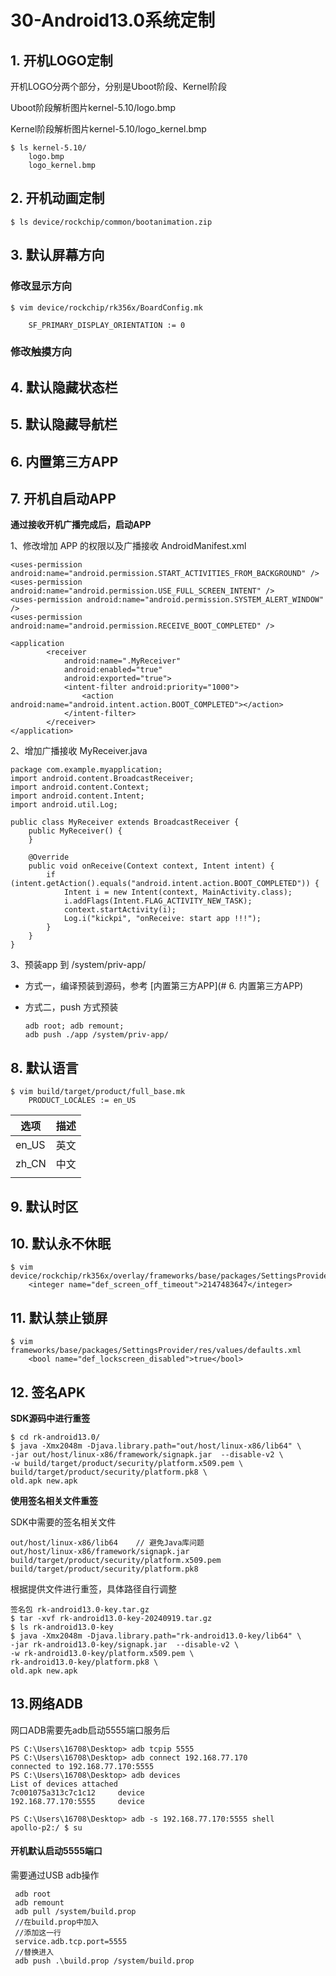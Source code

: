 # 30-Android13.0系统定制





## 1. 开机LOGO定制

开机LOGO分两个部分，分别是Uboot阶段、Kernel阶段

Uboot阶段解析图片kernel-5.10/logo.bmp

Kernel阶段解析图片kernel-5.10/logo_kernel.bmp

```
$ ls kernel-5.10/
	logo.bmp
	logo_kernel.bmp
```





## 2. 开机动画定制

```
$ ls device/rockchip/common/bootanimation.zip
```





## 3. 默认屏幕方向

### 修改显示方向

```
$ vim device/rockchip/rk356x/BoardConfig.mk

	SF_PRIMARY_DISPLAY_ORIENTATION := 0
```



### 修改触摸方向







## 4. 默认隐藏状态栏





## 5. 默认隐藏导航栏





## 6. 内置第三方APP





## 7. 开机自启动APP

**通过接收开机广播完成后，启动APP**

1、修改增加 APP 的权限以及广播接收  AndroidManifest.xml

```
<uses-permission android:name="android.permission.START_ACTIVITIES_FROM_BACKGROUND" />
<uses-permission android:name="android.permission.USE_FULL_SCREEN_INTENT" />
<uses-permission android:name="android.permission.SYSTEM_ALERT_WINDOW" />
<uses-permission android:name="android.permission.RECEIVE_BOOT_COMPLETED" />

<application
        <receiver
            android:name=".MyReceiver"
            android:enabled="true"
            android:exported="true">
            <intent-filter android:priority="1000">
                <action android:name="android.intent.action.BOOT_COMPLETED"></action>
            </intent-filter>
        </receiver>
</application>
```



2、增加广播接收 MyReceiver.java

```
package com.example.myapplication;
import android.content.BroadcastReceiver;
import android.content.Context;
import android.content.Intent;
import android.util.Log;

public class MyReceiver extends BroadcastReceiver {
    public MyReceiver() {
    }

    @Override
    public void onReceive(Context context, Intent intent) {
        if (intent.getAction().equals("android.intent.action.BOOT_COMPLETED")) {
            Intent i = new Intent(context, MainActivity.class);
            i.addFlags(Intent.FLAG_ACTIVITY_NEW_TASK);
            context.startActivity(i);
            Log.i("kickpi", "onReceive: start app !!!");
        }
    }
}
```



3、预装app 到 /system/priv-app/

* 方式一，编译预装到源码，参考 [内置第三方APP](# 6. 内置第三方APP)

* 方式二，push 方式预装

  ```
  adb root; adb remount;
  adb push ./app /system/priv-app/
  ```

  



## 8. 默认语言

```
$ vim build/target/product/full_base.mk
	PRODUCT_LOCALES := en_US
```



| 选项  | 描述 |
| ----- | ---- |
| en_US | 英文 |
| zh_CN | 中文 |
|       |      |



## 9. 默认时区





## 10. 默认永不休眠

```
$ vim device/rockchip/rk356x/overlay/frameworks/base/packages/SettingsProvider/res/values/defaults.xml
	<integer name="def_screen_off_timeout">2147483647</integer>
```



## 11. 默认禁止锁屏

```
$ vim frameworks/base/packages/SettingsProvider/res/values/defaults.xml
	<bool name="def_lockscreen_disabled">true</bool>
```



## 12. 签名APK



**SDK源码中进行重签**

```shell
$ cd rk-android13.0/
$ java -Xmx2048m -Djava.library.path="out/host/linux-x86/lib64" \
-jar out/host/linux-x86/framework/signapk.jar  --disable-v2 \
-w build/target/product/security/platform.x509.pem \
build/target/product/security/platform.pk8 \
old.apk new.apk
```



**使用签名相关文件重签**

SDK中需要的签名相关文件

```
out/host/linux-x86/lib64	// 避免Java库问题
out/host/linux-x86/framework/signapk.jar
build/target/product/security/platform.x509.pem
build/target/product/security/platform.pk8
```



根据提供文件进行重签，具体路径自行调整

```shell
签名包 rk-android13.0-key.tar.gz
$ tar -xvf rk-android13.0-key-20240919.tar.gz
$ ls rk-android13.0-key
$ java -Xmx2048m -Djava.library.path="rk-android13.0-key/lib64" \
-jar rk-android13.0-key/signapk.jar  --disable-v2 \
-w rk-android13.0-key/platform.x509.pem \
rk-android13.0-key/platform.pk8 \
old.apk new.apk
```



## 13.网络ADB

网口ADB需要先adb启动5555端口服务后

```
PS C:\Users\16708\Desktop> adb tcpip 5555
PS C:\Users\16708\Desktop> adb connect 192.168.77.170
connected to 192.168.77.170:5555
PS C:\Users\16708\Desktop> adb devices
List of devices attached
7c001075a313c7c1c12     device
192.168.77.170:5555     device

PS C:\Users\16708\Desktop> adb -s 192.168.77.170:5555 shell
apollo-p2:/ $ su
```

#### 开机默认启动5555端口

需要通过USB adb操作

```
 adb root
 adb remount
 adb pull /system/build.prop
 //在build.prop中加入
 //添加这一行
 service.adb.tcp.port=5555
 //替换进入
 adb push .\build.prop /system/build.prop
```

